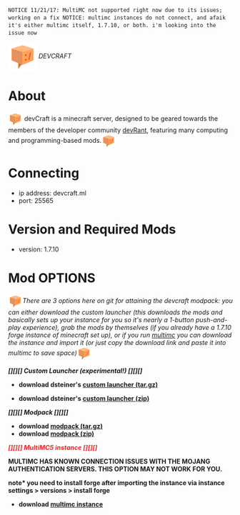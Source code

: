 `
NOTICE 11/21/17: MultiMC not supported right now due to its issues; working on a fix
NOTICE: multimc instances do not connect, and afaik it's either multimc itself, 1.7.10, or both. i'm looking into the issue now
`

<p><img src="https://raw.githubusercontent.com/parkcitymedia/devCraft/master/devStuff/devcraft64.png" align="center"> <i>DEVCRAFT</i></p>

# About
<img src="https://raw.githubusercontent.com/parkcitymedia/devCraft/master/devStuff/devcraft32.png" align="center"> devCraft is a minecraft server, designed to be geared towards the members of the developer community <a href="https://devrant.io">devRant</a>, featuring many computing and programming-based mods.<img src="https://raw.githubusercontent.com/parkcitymedia/devCraft/master/devStuff/devcraft32.png" align="center">

# Connecting
- ip address: devcraft.ml
- port: 25565

# Version and Required Mods
- version: 1.7.10

# Mod OPTIONS
<p><img src="https://raw.githubusercontent.com/parkcitymedia/devCraft/master/devStuff/devcraft32.png" align="center"><i>There are 3 options here on git for attaining the devcraft modpack: you can either download the custom launcher (this downloads the mods and basically sets up your instance for you so it's nearly a 1-button push-and-play experience), grab the mods by themselves (if you already have a 1.7.10 forge instance of minecraft set up), or if you run <a href="https://multimc.org/">multimc</a> you can download the instance and import it (or just copy the download link and paste it into multimc to save space)</b></i><img src="https://raw.githubusercontent.com/parkcitymedia/devCraft/master/devStuff/devcraft32.png" align="center"></p>
<p><b><i>[][][] Custom Launcher (experimental!) [][][]</i></p>

- download dsteiner's <a href="https://github.com/parkcitymedia/devCraft/raw/master/devStuff/CUSTOM-LAUNCHER.tar.gz">custom launcher (tar.gz)</a>

- download dsteiner's <a href ="https://github.com/parkcitymedia/devCraft/raw/master/devStuff/CUSTOM-LAUNCHER.zip">custom launcher (zip)</a>

<p><b><i>[][][] Modpack [][][]</p></b></i>

- download <a href="https://github.com/parkcitymedia/devCraft/raw/master/devStuff/mods.tar.gz">modpack (tar.gz)</a>
- download <a href ="https://github.com/parkcitymedia/devCraft/raw/master/devStuff/mods.zip">modpack (zip)</a>

<p style="color:#FF2121;"><b><i>[][][] MultiMC5 instance [][][]</p></b></i>

<b>MULTIMC HAS KNOWN CONNECTION ISSUES WITH THE MOJANG AUTHENTICATION SERVERS. THIS OPTION MAY NOT WORK FOR YOU.</b>

note* you need to install forge after importing the instance via instance settings > versions > install forge
- download <a href="https://github.com/parkcitymedia/devCraft/raw/master/devStuff/devCraft-MultiMC.zip">multimc instance</a>
